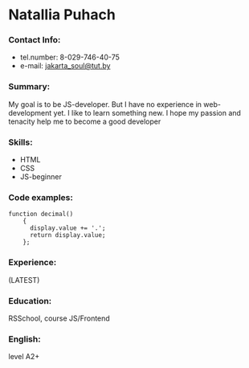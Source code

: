 # Natallia Puhach
### Contact Info:
* tel.number: 8-029-746-40-75
* e-mail: jakarta_soul@tut.by
### Summary:
My goal is to be JS-developer. But I have no experience in web-development yet. I like to learn something new. I hope my passion and tenacity help me to become a good developer
### Skills:
* HTML
* CSS
* JS-beginner
### Code examples:
``` 
function decimal()
	{
	  display.value += '.';
	  return display.value;
	};
```

### Experience:
(LATEST)
### Education:
RSSchool, course JS/Frontend
### English:
level A2+
